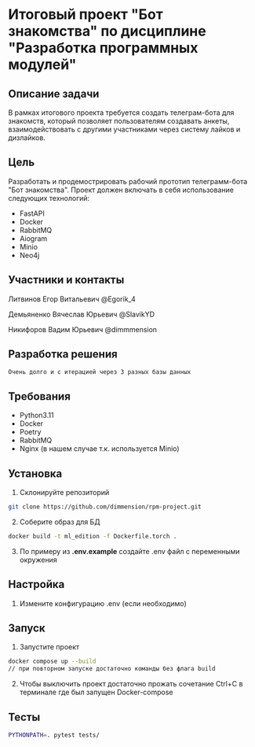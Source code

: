 # Итоговый проект "Бот знакомства" по дисциплине "Разработка программных модулей"

## Описание задачи
В рамках итогового проекта требуется создать телеграм-бота для знакомств, который позволяет пользователям создавать анкеты, взаимодействовать с другими участниками через систему лайков и дизлайков.

## Цель
Разработать и продемострировать рабочий прототип телеграмм-бота "Бот знакомства". Проект должен включать в себя использование следующих технологий:
- FastAPI
- Docker
- RabbitMQ
- Aiogram
- Minio
- Neo4j

## Участники и контакты
Литвинов Егор Витальевич @Egorik_4

Демьяненко Вячеслав Юрьевич @SlavikYD

Никифоров Вадим Юрьевич @dimmmension

## Разработка решения
    Очень долго и с итерацией через 3 разных базы данных



## Требования
- Python3.11
- Docker
- Poetry
- RabbitMQ
- Nginx (в нашем случае т.к. используется Minio)

## Установка
1. Склонируйте репозиторий
```bash
git clone https://github.com/dimmension/rpm-project.git
```

2. Соберите образ для БД
```bash
docker build -t ml_edition -f Dockerfile.torch .
```

3. По примеру из **.env.example** создайте .env файл с переменными окружения


## Настройка
1. Измените конфигурацию .env (если необходимо)

## Запуск
1. Запустите проект
```bash
docker compose up --build
// при повторном запуске достаточно команды без флага build
```

2. Чтобы выключить проект достаточно прожать сочетание Ctrl+C в терминале где был запущен Docker-compose

## Тесты
```bash
PYTHONPATH=. pytest tests/
```